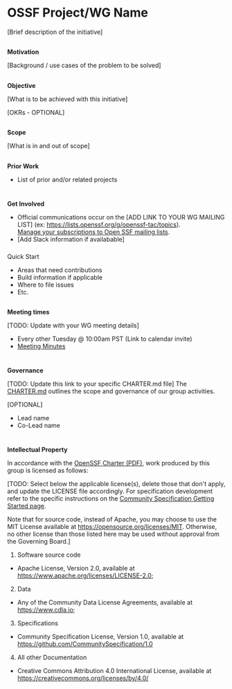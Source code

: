# **OSSF Project/WG Name**

[Brief description of the initiative]


## 
**Motivation**

[Background / use cases of the problem to be solved]


## 
**Objective**

[What is to be achieved with this initiative]

[OKRs - OPTIONAL]


## 
**Scope**

[What is in and out of scope]


## 
**Prior Work**



*   List of prior and/or related projects

# 
**Get Involved**

*   Official communications occur on the [ADD LINK TO YOUR WG MAILING LIST] (ex: https://lists.openssf.org/g/openssf-tac/topics).  \
[Manage your subscriptions to Open SSF mailing lists](https://lists.openssf.org/g/main/subgroups).
*   [Add Slack information if availabable]

### 
Quick Start

*   Areas that need contributions
*   Build information if applicable
*   Where to file issues
*   Etc.

## 
**Meeting times**

[TODO: Update with your WG meeting details]
*   Every other Tuesday @ 10:00am PST (Link to calendar invite)
*   [Meeting Minutes](https://docs.google.com/document/d/1uXQI1vI5_HyOvxHMexrnTY_ruBrynbPl5yOd1UM4g3A/edit#heading=h.yworp6sxzb6g)

# 
**Governance**

[TODO: Update this link to your specific CHARTER.md file]
The [CHARTER.md](https://github.com/ossf/project-template/blob/main/CHARTER.md) outlines the scope and governance of our group activities.


[OPTIONAL]
*   Lead name 
*   Co-Lead name

#
**Intellectual Property**

In accordance with the [OpenSSF Charter (PDF)](https://charter.openssf.org/), work produced by this group is licensed as follows:

[TODO: Select below the applicable license(s), delete those that don't apply, and update the LICENSE file accordingly. For specification development refer to the specific instructions on the [Community Specification Getting Started page](https://github.com/CommunitySpecification/1.0/blob/master/..Getting%20Started.md).

Note that for source code, instead of Apache, you may choose to use the MIT License available at https://opensource.org/licenses/MIT. Otherwise, no other license than those listed here may be used without approval from the Governing Board.]

1. Software source code
* Apache License, Version 2.0, available at https://www.apache.org/licenses/LICENSE-2.0;
2. Data
* Any of the Community Data License Agreements, available at https://www.cdla.io;
3. Specifications
* Community Specification License, Version 1.0, available at https://github.com/CommunitySpecification/1.0
4. All other Documentation
* Creative Commons Attribution 4.0 International License, available at https://creativecommons.org/licenses/by/4.0/
